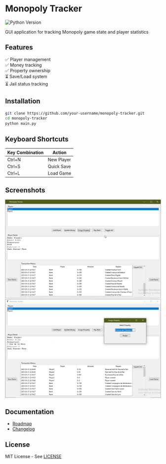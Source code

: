 # Monopoly Tracker

![Python Version](https://img.shields.io/badge/python-3.8%2B-blue)

GUI application for tracking Monopoly game state and player statistics

## Features
✅ Player management  
✅ Money tracking  
✅ Property ownership  
⏳ Save/Load system  
⏳ Jail status tracking  

## Installation
```bash
git clone https://github.com/your-username/monopoly-tracker.git
cd monopoly-tracker
python main.py
```

## Keyboard Shortcuts
| Key Combination | Action               |
|-----------------|----------------------|
| Ctrl+N          | New Player           |
| Ctrl+S          | Quick Save           |
| Ctrl+L          | Load Game            |


## Screenshots
![Tool Interface](docs/screenshot2.png)
![Tool Interface 2](docs/screenshot3.png)

## Documentation
- [Roadmap](docs/ROADMAP.md)
- [Changelog](docs/CHANGELOG.md)

## License
MIT License - See [LICENSE](LICENSE)